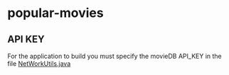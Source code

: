 # popular-movies

## API KEY

For the application to build you must specify the movieDB API_KEY in the file
[NetWorkUtils.java](https://github.com/sergeD97/popular-movies/blob/master/app/src/main/java/com/movies/popularmovies/utils/NetworkUtils.java)
